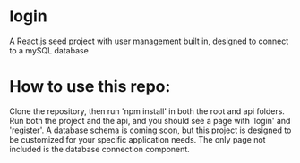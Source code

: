 # login
A React.js seed project with user management built in, designed to connect to a mySQL database

# How to use this repo:
Clone the repository, then run 'npm install' in both the root and api folders. Run both the project and the api, and you should see a page with 'login' and 'register'. A database schema is coming soon, but this project is designed to be customized for your specific application needs. The only page not included is the database connection component.
